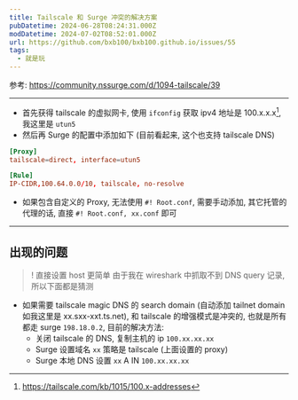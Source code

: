 ```yaml
---
title: Tailscale 和 Surge 冲突的解决方案
pubDatetime: 2024-06-28T08:24:31.000Z
modDatetime: 2024-07-02T08:52:01.000Z
url: https://github.com/bxb100/bxb100.github.io/issues/55
tags:
  - 就是玩
---
```


参考: https://community.nssurge.com/d/1094-tailscale/39

---

- 首先获得 tailscale 的虚拟网卡, 使用 `ifconfig` 获取 ipv4 地址是 100.x.x.x[^1], 我这里是 `utun5`
- 然后再 Surge 的配置中添加如下 (目前看起来, 这个也支持 tailscale DNS)

```conf
[Proxy]
tailscale=direct, interface=utun5

[Rule]
IP-CIDR,100.64.0.0/10, tailscale, no-resolve
```

- 如果包含自定义的 Proxy, 无法使用 `#! Root.conf`, 需要手动添加, 其它托管的代理的话, 直接 `#! Root.conf, xx.conf` 即可

---

<a id='issuecomment-2196467119'></a>

## 出现的问题

> ! 直接设置 host 更简单
> 由于我在 wireshark 中抓取不到 DNS query 记录, 所以下面都是猜测

- 如果需要 tailscale magic DNS 的 search domain (自动添加 tailnet domain 如我这里是 xx.sxx-xxt.ts.net), 和 tailscale 的增强模式是冲突的, 也就是所有都走 surge `198.18.0.2`, 目前的解决方法:
  - 关闭 tailscale 的 DNS, 复制主机的 ip `100.xx.xx.xx`
  - Surge 设置域名 `xx` 策略是 tailscale (上面设置的 proxy)
  - Surge 本地 DNS 设置 `xx` A IN `100.xx.xx.xx`

[^1]: https://tailscale.com/kb/1015/100.x-addresses
